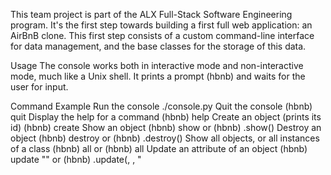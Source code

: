 This team project is part of the ALX Full-Stack Software Engineering  program. It's the first step towards building a first full web application: an AirBnB clone. This first step consists of a custom command-line interface for data management, and the base classes for the storage of this data.

Usage
The console works both in interactive mode and non-interactive mode, much like a Unix shell. It prints a prompt (hbnb) and waits for the user for input.

Command	    Example
Run the console	./console.py
Quit the console	(hbnb) quit
Display the help for a command (hbnb) help <command>
Create an object (prints its id)      (hbnb) create <class>
Show an object	 (hbnb) show <class> <id> or (hbnb) <class>.show(<id>)
Destroy an object	(hbnb) destroy <class> <id> or (hbnb) <class>.destroy(<id>)
Show all objects, or all instances of a class  (hbnb) all or (hbnb) all <class>
Update an attribute of an object   (hbnb) update <class> <id> <attribute name> "<attribute value>" or (hbnb) <class>.update(<id>, <attribute name>, "<attribute value>